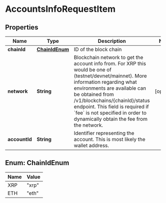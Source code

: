 

# AccountsInfoRequestItem

## Properties

Name | Type | Description | Notes
------------ | ------------- | ------------- | -------------
**chainId** | [**ChainIdEnum**](#ChainIdEnum) | ID of the block chain | 
**network** | **String** |  Blockchain network to get the account info from. For XRP this would be one of (testnet/devnet/mainnet). More information regarding what environments are available can be obtained from /v1/blockchains/{chainId}/status endpoint. This field is required if &#x60;fee&#x60; is not specified in order to dynamically obtain the fee from the network.  |  [optional]
**accountId** | **String** | Identifier representing the account. This is most likely the wallet address. | 



## Enum: ChainIdEnum

Name | Value
---- | -----
XRP | &quot;xrp&quot;
ETH | &quot;eth&quot;



